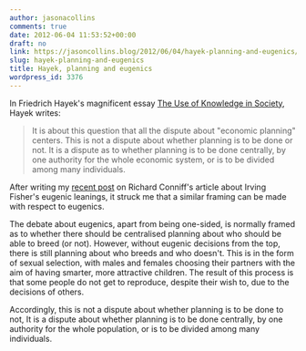 ```yaml
---
author: jasonacollins
comments: true
date: 2012-06-04 11:53:52+00:00
draft: no
link: https://jasoncollins.blog/2012/06/04/hayek-planning-and-eugenics/
slug: hayek-planning-and-eugenics
title: Hayek, planning and eugenics
wordpress_id: 3376
---
```


In Friedrich Hayek's magnificent essay [The Use of Knowledge in Society](http://www.econlib.org/library/Essays/hykKnw1.html), Hayek writes:


<blockquote>It is about this question that all the dispute about "economic planning" centers. This is not a dispute about whether planning is to be done or not. It is a dispute as to whether planning is to be done centrally, by one authority for the whole economic system, or is to be divided among many individuals.</blockquote>


After writing my [recent post](https://jasoncollins.blog/2012/05/eugenics-and-regression-to-the-mean/) on Richard Conniff's article about Irving Fisher's eugenic leanings, it struck me that a similar framing can be made with respect to eugenics.

The debate about eugenics, apart from being one-sided, is normally framed as to whether there should be centralised planning about who should be able to breed (or not). However, without eugenic decisions from the top, there is still planning about who breeds and who doesn't. This is in the form of sexual selection, with males and females choosing their partners with the aim of having smarter, more attractive children. The result of this process is that some people do not get to reproduce, despite their wish to, due to the decisions of others.

Accordingly, this is not a dispute about whether planning is to be done to not, It is a dispute about whether planning is to be done centrally, by one authority for the whole population, or is to be divided among many individuals.
